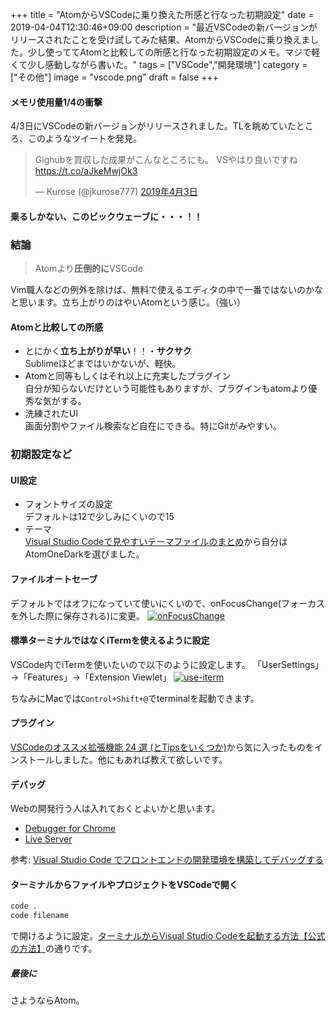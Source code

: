 +++
title = "AtomからVSCodeに乗り換えた所感と行なった初期設定"
date = 2019-04-04T12:30:46+09:00
description = "最近VSCodeの新バージョンがリリースされたことを受け試してみた結果、AtomからVSCodeに乗り換えました。少し使っててAtomと比較しての所感と行なった初期設定のメモ。マジで軽くて少し感動しながら書いた。"
tags = ["VSCode","開発環境"]
category = ["その他"]
image = "vscode.png"
draft = false
+++

#### メモリ使用量1/4の衝撃
4/3日にVSCodeの新バージョンがリリースされました。TLを眺めていたところ、このようなツイートを発見。
<blockquote class="twitter-tweet" data-lang="ja"><p lang="ja" dir="ltr">Gighubを買収した成果がこんなところにも。 VSやはり良いですね <a href="https://t.co/aJkeMwjOk3">https://t.co/aJkeMwjOk3</a></p>&mdash; Kurose (@jkurose777) <a href="https://twitter.com/jkurose777/status/1113315511486504960?ref_src=twsrc%5Etfw">2019年4月3日</a></blockquote>
<script async src="https://platform.twitter.com/widgets.js" charset="utf-8"></script>
    
#### 乗るしかない、このビックウェーブに・・・！！

### 結論
> Atomより**圧倒的に**VSCode

Vim職人などの例外を除けば、無料で使えるエディタの中で一番ではないのかなと思います。立ち上がりのはやいAtomという感じ。（強い）

#### Atomと比較しての所感
- とにかく**立ち上がりが早い**！！・**サクサク**  
Sublimeほどまではいかないが、軽快。
- Atomと同等もしくはそれ以上に充実したプラグイン  
自分が知らないだけという可能性もありますが、プラグインもatomより優秀な気がする。
- 洗練されたUI  
画面分割やファイル検索など自在にできる。特にGitがみやすい。

### 初期設定など
#### UI設定
- フォントサイズの設定  
デフォルトは12で少しみにくいので15
- テーマ  
[Visual Studio Codeで見やすいテーマファイルのまとめ](https://coliss.com/articles/build-websites/operation/work/best-of-visual-studio-code-themes.html)から自分はAtomOneDarkを選びました。

#### ファイルオートセーブ
デフォルトではオフになっていて使いにくいので、onFocusChange(フォーカスを外した際に保存される)に変更。
[![onFocusChange](https://i.gyazo.com/ddfa389faee5fd4d97b86b706545ab68.png)](https://gyazo.com/ddfa389faee5fd4d97b86b706545ab68)

#### 標準ターミナルではなくiTermを使えるように設定
VSCode内でiTermを使いたいので以下のように設定します。 「UserSettings」→「Features」→「Extension Viewlet」
[![use-iterm](https://i.gyazo.com/3d57e01e4e5326b67564e4a848259b7f.png)](https://gyazo.com/3d57e01e4e5326b67564e4a848259b7f)

ちなみにMacでは`Control+Shift+@`でterminalを起動できます。

#### プラグイン
[VSCodeのオススメ拡張機能 24 選 (とTipsをいくつか)](https://t.co/2o7zVxPKwX)から気に入ったものをインストールしました。他にもあれば教えて欲しいです。

#### デバッグ
Webの開発行う人は入れておくとよいかと思います。
- [Debugger for Chrome](https://marketplace.visualstudio.com/items?itemName=msjsdiag.debugger-for-chrome)
- [Live Server](https://marketplace.visualstudio.com/items?itemName=ritwickdey.LiveServer)

参考: [Visual Studio Code でフロントエンドの開発環境を構築してデバッグする](https://qiita.com/C3REVE/items/273646ad028e98758e70)

#### ターミナルからファイルやプロジェクトをVSCodeで開く
```bash
code .
code filename
```
で開けるように設定。[ターミナルからVisual Studio Codeを起動する方法【公式の方法】](https://qiita.com/naru0504/items/c2ed8869ffbf7682cf5c)の通りです。


##### 最後に
さようならAtom。